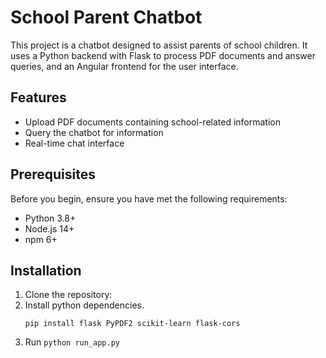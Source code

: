 # School Parent Chatbot

This project is a chatbot designed to assist parents of school children. It uses a Python backend with Flask to process PDF documents and answer queries, and an Angular frontend for the user interface.

## Features

- Upload PDF documents containing school-related information
- Query the chatbot for information
- Real-time chat interface

## Prerequisites

Before you begin, ensure you have met the following requirements:

- Python 3.8+
- Node.js 14+
- npm 6+

## Installation

1. Clone the repository:
2. Install python dependencies.
   ```
   pip install flask PyPDF2 scikit-learn flask-cors
   ```
3. Run ``` python run_app.py ```
